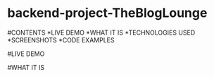 # backend-project-TheBlogLounge
#CONTENTS
*LIVE DEMO
*WHAT IT IS
*TECHNOLOGIES USED
*SCREENSHOTS
*CODE EXAMPLES

#LIVE DEMO 

#WHAT IT IS 
